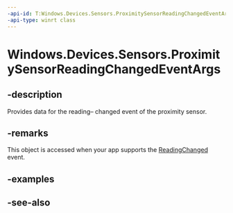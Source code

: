 ----api-id: T:Windows.Devices.Sensors.ProximitySensorReadingChangedEventArgs
-api-type: winrt class
---<!-- Class syntax.public class ProximitySensorReadingChangedEventArgs : Windows.Devices.Sensors.IProximitySensorReadingChangedEventArgs--># Windows.Devices.Sensors.ProximitySensorReadingChangedEventArgs## -descriptionProvides data for the reading– changed event of the proximity sensor.## -remarksThis object is accessed when your app supports the [ReadingChanged](proximitysensor_readingchanged.md) event.## -examples## -see-also